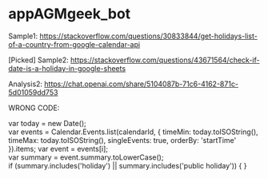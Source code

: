 # appAGMgeek_bot

Sample1: https://stackoverflow.com/questions/30833844/get-holidays-list-of-a-country-from-google-calendar-api

[Picked] Sample2: https://stackoverflow.com/questions/43671564/check-if-date-is-a-holiday-in-google-sheets

Analysis2: https://chat.openai.com/share/5104087b-71c6-4162-871c-5d01059dd753

WRONG CODE:

  var today = new Date();  
  var events = Calendar.Events.list(calendarId, {
    timeMin: today.toISOString(),
    timeMax: today.toISOString(),
    singleEvents: true,
    orderBy: 'startTime'
  }).items;
  var event = events[i];  
  var summary = event.summary.toLowerCase();  
  if (summary.includes('holiday') || summary.includes('public holiday')) { }  
  
